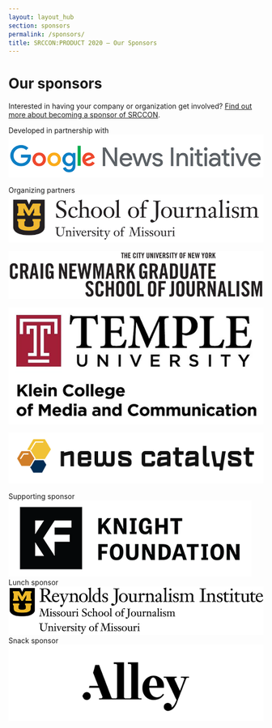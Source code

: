 ```yaml
---
layout: layout_hub
section: sponsors
permalink: /sponsors/
title: SRCCON:PRODUCT 2020 — Our Sponsors
---
```


# Our sponsors

Interested in having your company or organization get involved? [Find out more about becoming a sponsor of SRCCON](/sponsors/about/).

<div class="page-divider"><span>Developed in partnership with</span></div>

<div class="sponsor-block">
    <a href="https://newsinitiative.withgoogle.com/"><img src="/media/img/partners/google_news_initiative.png" alt="Google News Initiative"></a>
    <p></p>
</div>


<div class="page-divider"><span>Organizing partners</span></div>

<div class="sponsor-block">
    <a href="https://journalism.missouri.edu/"><img src="/media/img/partners/mizzou.png" alt="University of Missouri School of Journalism"></a>
    <p></p>
</div>

<div class="sponsor-block">
    <a href="https://www.journalism.cuny.edu/"><img src="/media/img/partners/cuny.png" alt="Craig Newmark Graduate School of Journalism at the City University of New York"></a>
    <p></p>
</div>

<div class="sponsor-block">
    <a class="narrow-logo" href="https://klein.temple.edu/"><img src="/media/img/partners/klein.png" alt="Temple University Klein College of Media and Communication"></a>
    <p></p>
</div>

<div class="sponsor-block">
    <a href="https://newscatalyst.org/"><img src="/media/img/partners/newscatalyst.png" alt="News Catalyst"></a>
    <p></p>
</div>


<div class="page-divider"><span>Supporting sponsor</span></div>

<div class="sponsor-block secondary">
    <a href="https://knightfoundation.org/"><img src="/media/img/partners/knight_foundation.png" alt="Knight Foundation"></a>
</div>


<div class="page-divider"><span>Lunch sponsor</span></div>

<div class="sponsor-block secondary">
    <a href="https://www.rjionline.org/"><img src="/media/img/partners/rji.png" alt="Reynolds Journalism Institute"></a>
</div>


<div class="page-divider"><span>Snack sponsor</span></div>

<div class="sponsor-block secondary">
    <a href="https://alley.co/"><img src="/media/img/partners/alley.png" alt="Alley Interactive"></a>
</div>
